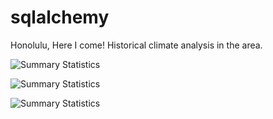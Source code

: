 # sqlalchemy

Honolulu, Here I come! Historical climate analysis in the area.

![Summary Statistics](https://github.com/AliceSartori/sqlalchemy/blob/main/Precipitations%20over%2012%20months%20period_Summary%20Statistics.png)




![Summary Statistics](https://github.com/AliceSartori/sqlalchemy/blob/main/Trip%20Average%20Temp.png)




![Summary Statistics](https://github.com/AliceSartori/sqlalchemy/blob/main/Predicted%20Temperatures%20for%20Historical%20Temperature%20-%20Hawaii.png)
